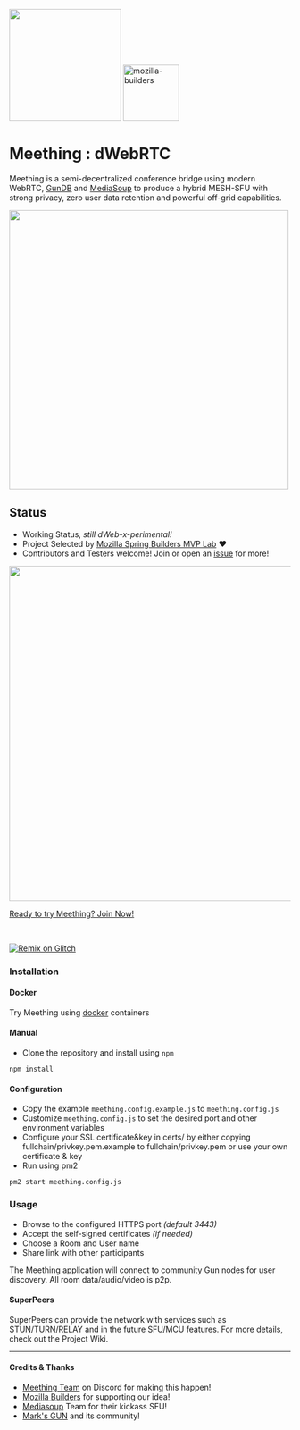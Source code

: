 <img src="https://i.imgur.com/XS79fTC.png" width=200> <img width="100" alt="mozilla-builders" src="https://user-images.githubusercontent.com/1423657/81992335-85346480-9643-11ea-8754-8275e98e06bc.png">


# Meething : dWebRTC

Meething is a semi-decentralized conference bridge using modern WebRTC, [GunDB](http://gun.eco) and [MediaSoup](https://mediasoup.org/) to produce a hybrid MESH-SFU with strong privacy, zero user data retention and powerful off-grid capabilities.

<img src="https://user-images.githubusercontent.com/1423657/78457103-3260a800-76a8-11ea-8c7a-c909c88ba716.png" width=500>

## Status
* Working Status, _still dWeb-x-perimental!_
* Project Selected by [Mozilla Spring Builders MVP Lab](https://builders.mozilla.community/springlab/index.html) :heart:
* Contributors and Testers welcome! Join or open an [issue](https://github.com/meething/webrtc-gun/issues) for more!

<a href="https://us.meething.space" target="_blank">
<img src="https://user-images.githubusercontent.com/1423657/82707584-a537d980-9c7c-11ea-8253-08f063ac8644.gif" width=600>


Ready to try Meething? Join Now!</a>

<br/>

[![Remix on Glitch](https://cdn.glitch.com/2703baf2-b643-4da7-ab91-7ee2a2d00b5b%2Fremix-button.svg)](https://glitch.com/edit/#!/import/github/https://github.com/meething/webrtc-gun/gun-meething)

### Installation
#### Docker
Try Meething using [docker](https://github.com/meething/meething-docker) containers
#### Manual
* Clone the repository and install using `npm`
```
npm install
```
#### Configuration
* Copy the example `meething.config.example.js` to `meething.config.js`
* Customize `meething.config.js` to set the desired port and other environment variables
* Configure your SSL certificate&key in certs/ by either copying fullchain/privkey.pem.example to fullchain/privkey.pem or use your own certificate & key
* Run using pm2
```
pm2 start meething.config.js
```

### Usage
* Browse to the configured HTTPS port _(default 3443)_
* Accept the self-signed certificates _(if needed)_
* Choose a Room and User name
* Share link with other participants

The Meething  application will connect to community Gun nodes for user discovery. All room data/audio/video is p2p.


#### SuperPeers
SuperPeers can provide the network with services such as STUN/TURN/RELAY and in the future SFU/MCU features. For more details, check out the Project Wiki.

<!--

--------------

## Screenshots


#### Isolation Test @qxip @amark @qvdev
<img src="https://user-images.githubusercontent.com/1423657/77968595-04661700-72e8-11ea-8226-b90fbe8011c8.png" width=500 />
<img src="https://user-images.githubusercontent.com/1423657/77922600-8b43d100-72a1-11ea-9879-8e7751fde140.png" width=500 />

#### 0.1 w/ @yeetmydog
<img src="https://user-images.githubusercontent.com/1423657/77825853-43d80c00-710c-11ea-917c-83c2ddd08959.png" width=500/>

-->

-------------



#### Credits & Thanks
* [Meething Team](https://github.com/meething/meething/graphs/contributors) on Discord for making this happen!
* [Mozilla Builders](https://builders.mozilla.community/) for supporting our idea!
* [Mediasoup](mediasoup.org) Team for their kickass SFU!
* [Mark's GUN](https://gun.eco/) and its community!

